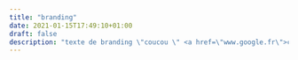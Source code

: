 ```yaml
---
title: "branding"
date: 2021-01-15T17:49:10+01:00
draft: false
description: "texte de branding \"coucou \" <a href=\"www.google.fr\">coco channel</a> "
---
```

